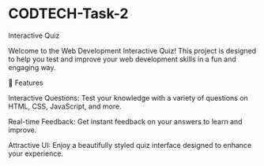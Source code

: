 # CODTECH-Task-2

Interactive Quiz

Welcome to the Web Development Interactive Quiz!
This project is designed to help you test and improve your web development skills in a fun and engaging way.

🎯 Features

Interactive Questions: Test your knowledge with a variety of questions on HTML, CSS, JavaScript, and more.

Real-time Feedback: Get instant feedback on your answers to learn and improve.

Attractive UI: Enjoy a beautifully styled quiz interface designed to enhance your experience.
